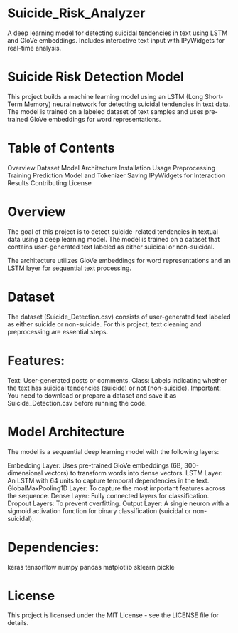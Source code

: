 # Suicide_Risk_Analyzer
A deep learning model for detecting suicidal tendencies in text using LSTM and GloVe embeddings. Includes interactive text input with IPyWidgets for real-time analysis.

# Suicide Risk Detection Model
This project builds a machine learning model using an LSTM (Long Short-Term Memory) neural network for detecting suicidal tendencies in text data. The model is trained on a labeled dataset of text samples and uses pre-trained GloVe embeddings for word representations.

# Table of Contents
Overview
Dataset
Model Architecture
Installation
Usage
Preprocessing
Training
Prediction
Model and Tokenizer Saving
IPyWidgets for Interaction
Results
Contributing
License

# Overview
The goal of this project is to detect suicide-related tendencies in textual data using a deep learning model. The model is trained on a dataset that contains user-generated text labeled as either suicidal or non-suicidal.

The architecture utilizes GloVe embeddings for word representations and an LSTM layer for sequential text processing.

# Dataset
The dataset (Suicide_Detection.csv) consists of user-generated text labeled as either suicide or non-suicide. For this project, text cleaning and preprocessing are essential steps.

# Features:
Text: User-generated posts or comments.
Class: Labels indicating whether the text has suicidal tendencies (suicide) or not (non-suicide).
Important: You need to download or prepare a dataset and save it as Suicide_Detection.csv before running the code.

# Model Architecture
The model is a sequential deep learning model with the following layers:

Embedding Layer: Uses pre-trained GloVe embeddings (6B, 300-dimensional vectors) to transform words into dense vectors.
LSTM Layer: An LSTM with 64 units to capture temporal dependencies in the text.
GlobalMaxPooling1D Layer: To capture the most important features across the sequence.
Dense Layer: Fully connected layers for classification.
Dropout Layers: To prevent overfitting.
Output Layer: A single neuron with a sigmoid activation function for binary classification (suicidal or non-suicidal).

# Dependencies:
keras
tensorflow
numpy
pandas
matplotlib
sklearn
pickle

# License
This project is licensed under the MIT License - see the LICENSE file for details.
